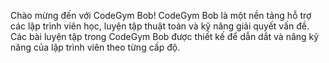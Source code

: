 Chào mừng đến với CodeGym Bob!
CodeGym Bob là một nền tảng hỗ trợ các lập trình viên học, luyện tập thuật toán và kỹ năng giải quyết vấn đề. Các bài luyện tập trong CodeGym Bob được thiết kế để dẫn dắt và nâng kỹ năng của lập trình viên theo từng cấp độ.
